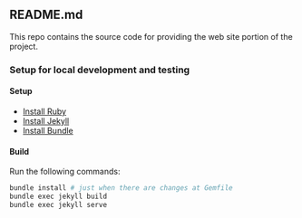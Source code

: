 ## README.md

This repo contains the source code for providing the web site portion of the project. 


### Setup for local development and testing


#### Setup

- [Install Ruby](https://www.ruby-lang.org/es/downloads/)
- [Install Jekyll](https://jekyllrb.com/)
- [Install Bundle](https://bundler.io/)

#### Build

Run the following commands:

```bash
bundle install # just when there are changes at Gemfile
bundle exec jekyll build
bundle exec jekyll serve
```
